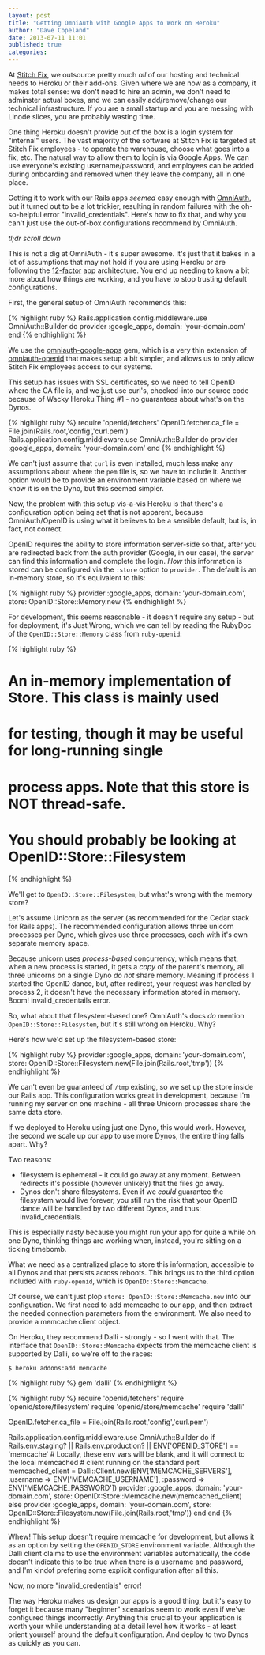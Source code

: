 ```yaml
---
layout: post
title: "Getting OmniAuth with Google Apps to Work on Heroku"
author: "Dave Copeland"
date: 2013-07-11 11:01
published: true
categories:
---
```


At [Stitch Fix][stitchfix], we outsource pretty much _all_ of our hosting and technical needs to Heroku or their add-ons.  Given
where we are now as a company, it makes total sense: we don't need to hire an admin, we don't need to adminster actual boxes, and
we can easily add/remove/change our technical infrastructure.  If you are a small startup and you are messing with Linode slices,
   you are probably wasting time.

One thing Heroku doesn't provide out of the box is a login system for "internal" users.  The vast majority of the software at
Stitch Fix is targeted at Stitch Fix employees - to operate the warehouse, choose what goes into a fix, etc.  The natural way to
allow them to login is via Google Apps.  We can use everyone's existing username/password, and employees can be added during
onboarding and removed when they leave the company, all in one place.

Getting it to work with our Rails apps _seemed_ easy enough with [OmniAuth], but it turned out to be a lot trickier, resulting in
random failures with the oh-so-helpful error "invalid_credentials".  Here's how to fix that, and why you can't just use the
out-of-box configurations recommend by OmniAuth.

<!-- more -->

_tl;dr scroll down_

This is not a dig at OmniAuth - it's super awesome.  It's just that it bakes in a lot of assumptions that may not hold if you are using Heroku or are following the [12-factor][12factor] app architecture.   You end up needing to know a bit more about how things are working, and you have to stop trusting default configurations.

First, the general setup of OmniAuth recommends this:

{% highlight ruby %}
Rails.application.config.middleware.use OmniAuth::Builder do
  provider :google_apps, domain: 'your-domain.com'
end
{% endhighlight %}

We use the [omniauth-google-apps] gem, which is a very thin extension of [omniauth-openid] that makes setup a bit simpler, and
allows us to only allow Stitch Fix employees access to our systems.

This setup has issues with SSL certificates, so we need to tell OpenID where the CA file is, and we just use curl's, checked-into
our source code because of Wacky Heroku Thing #1 - no guarantees about what's on the Dynos.

{% highlight ruby %}
require 'openid/fetchers'
OpenID.fetcher.ca_file = File.join(Rails.root,'config','curl.pem')
Rails.application.config.middleware.use OmniAuth::Builder do
  provider :google_apps, domain: 'your-domain.com'
end
{% endhighlight %}

We can't just assume that `curl` is even installed, much less make any assumptions about where the `pem` file is, so we have to
include it.  Another option would be to provide an environment variable based on where we know it is on the Dyno, but this seemed
simpler.

Now, the problem with this setup vis-a-vis Heroku is that there's a configuration option being set that is not apparent, because
OmniAuth/OpenID is using what it believes to be a sensible default, but is, in fact, not correct.

OpenID requires the ability to store information server-side so that, after you are redirected back from the auth provider
(Google, in our case), the server can find this information and complete the login.  _How_ this information is stored can be
configured via the `:store` option to `provider`.  The default is an in-memory store, so it's equivalent to this:

{% highlight ruby %}
provider :google_apps, domain: 'your-domain.com', store: OpenID::Store::Memory.new
{% endhighlight %}

For development, this seems reasonable - it doesn't require any setup - but for deployment, it's Just Wrong, which we can tell by
reading the RubyDoc of the `OpenID::Store::Memory` class from `ruby-openid`:

{% highlight ruby %}
# An in-memory implementation of Store.  This class is mainly used
# for testing, though it may be useful for long-running single
# process apps.  Note that this store is NOT thread-safe.
#
# You should probably be looking at OpenID::Store::Filesystem
{% endhighlight %}

We'll get to `OpenID::Store::Filesystem`, but what's wrong with the memory store?

Let's assume Unicorn as the server (as
recommended for the Cedar stack for Rails apps).  The recommended configuration allows three unicorn processes per Dyno, which
gives use three processes, each with it's own separate memory space.

Because unicorn uses _process-based_ concurrency, which means that, when a new process is started, it gets a _copy_ of the parent's
memory, all three unicorns on a single Dyno *do not* share memory. Meaning if process 1 started the OpenID dance, but, after
redirect, your request was handled by process 2, it doesn't have the necessary information stored in memory.  Boom!
invalid_credentails error.

So, what about that filesystem-based one?
OmniAuth's docs *do* mention `OpenID::Store::Filesystem`, but it's still wrong on Heroku.  Why?

Here's how we'd set up the filesystem-based store:

{% highlight ruby %}
provider :google_apps,
         domain: 'your-domain.com',
         store: OpenID::Store::Filesystem.new(File.join(Rails.root,'tmp'))
{% endhighlight %}

We can't even be guaranteed of `/tmp` existing, so we set up the store inside our Rails app.  This configuration works great in
development, because I'm running my server on one machine - all three Unicorn processes share the same data store.

If we deployed to Heroku using just one Dyno, this would work.  However, the second we scale up our app to use more Dynos, the
entire thing falls apart.  Why?

Two reasons:

* filesystem is ephemeral - it could go away at any moment.  Between redirects it's possible (however unlikely) that the files go
away.
* Dynos don't share filesystems.  Even if we *could* guarantee the filesystem would live forever, you still run the risk that
your OpenID dance will be handled by two different Dynos, and thus: invalid_credentials.

This is especially nasty because you might run your app for quite a while on one Dyno, thinking things are working when, instead,
you're sitting on a ticking timebomb.

What we need as a centralized place to store this information, accessible to all Dynos and that persists across reboots.  This brings us to the third option included with `ruby-openid`, which is `OpenID::Store::Memcache`.

Of course, we can't just plop `store: OpenID::Store::Memcache.new` into our configuration.  We first need to add memcache to our app, and then extract the needed connection parameters from the environment.  We also need to provide a memcache client object.

On Heroku, they recommend Dalli - strongly - so I went with that.  The interface that `OpenID::Store::Memcache` expects from the
memcache client is supported by Dalli, so we're off to the races:

    $ heroku addons:add memcache

{% highlight ruby %}
gem 'dalli'
{% endhighlight %}

{% highlight ruby %}
require 'openid/fetchers'
require 'openid/store/filesystem'
require 'openid/store/memcache'
require 'dalli'

OpenID.fetcher.ca_file = File.join(Rails.root,'config','curl.pem')

Rails.application.config.middleware.use OmniAuth::Builder do
  if Rails.env.staging? || Rails.env.production? || ENV['OPENID_STORE'] == 'memcache'
    # Locally, these env vars will be blank, and it will connect to the local memcached
    # client running on the standard port
    memcached_client = Dalli::Client.new(ENV['MEMCACHE_SERVERS'],
                                         :username => ENV['MEMCACHE_USERNAME'],
                                         :password => ENV['MEMCACHE_PASSWORD'])
    provider :google_apps, domain: 'your-domain.com',
                           store: OpenID::Store::Memcache.new(memcached_client)
  else
    provider :google_apps, domain: 'your-domain.com',
                           store: OpenID::Store::Filesystem.new(File.join(Rails.root,'tmp'))
  end
end
{% endhighlight %}

Whew!  This setup doesn't require memcache for development, but allows it as an option by setting the `OPENID_STORE` environment
variable.  Although the Dalli client claims to use the environment variables automatically, the code doesn't indicate this to be
true when there is a username and password, and I'm kindof prefering some explicit configuration after all this.

Now, no more "invalid_credentials" error!

The way Heroku makes us design our apps is a good thing, but it's easy to forget it because many "beginner" scenarios seem to
work even if we've configured things incorrectly.  Anything this crucial to your application is worth your while understanding at a detail level how it works - at least orient yourself around the default configuration.  And deploy to two Dynos as quickly as you can.

[stitchfix]: http://www.stitchfix.com
[OmniAuth]: http://github.com/intridea/omniauth
[omniauth-google-apps]: https://github.com/sishen/omniauth-google-apps
[omniauth-openid]: https://github.com/intridea/omniauth-openid
[12factor]: http://www.12factor.net
